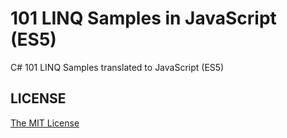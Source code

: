 # 101 LINQ Samples in JavaScript (ES5)
C# 101 LINQ Samples translated to JavaScript (ES5)

## LICENSE
[The MIT License](https://github.com/Sufflavus/javascript-es5-linq-examples/blob/master/LICENSE)
